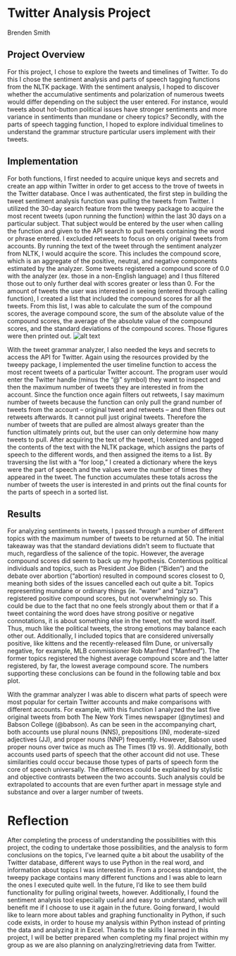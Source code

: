 
# Twitter Analysis Project

Brenden Smith

## Project Overview

For this project, I chose to explore the tweets and timelines of Twitter. To do this I chose the sentiment analysis and parts of speech tagging functions from the NLTK package. With the sentiment analysis, I hoped to discover whether the accumulative sentiments and polarization of numerous tweets would differ depending on the subject the user entered. For instance, would tweets about hot-button political issues have stronger sentiments and more variance in sentiments than mundane or cheery topics? Secondly, with the parts of speech tagging function, I hoped to explore individual timelines to understand the grammar structure particular users implement with their tweets.

## Implementation

For both functions, I first needed to acquire unique keys and secrets and create an app within Twitter in order to get access to the trove of tweets in the Twitter database. Once I was authenticated, the first step in building the tweet sentiment analysis function was pulling the tweets from Twitter. I utilized the 30-day search feature from the tweepy package to acquire the most recent tweets (upon running the function) within the last 30 days on a particular subject. That subject would be entered by the user when calling the function and given to the API search to pull tweets containing the word or phrase entered. I excluded retweets to focus on only original tweets from accounts. By running the text of the tweet through the sentiment analyzer from NLTK, I would acquire the score. This includes the compound score, which is an aggregate of the positive, neutral, and negative components estimated by the analyzer. Some tweets registered a compound score of 0.0 with the analyzer (ex. those in a non-English language) and I thus filtered those out to only further deal with scores greater or less than 0. For the amount of tweets the user was interested in seeing (entered through calling function), I created a list that included the compound scores for all the tweets. From this list, I was able to calculate the sum of the compound scores, the average compound score, the sum of the absolute value of the compound scores, the average of the absolute value of the compound scores, and the standard deviations of the compound scores. Those figures were then printed out.
![alt text](img/sentiment_topics.png)

With the tweet grammar analyzer, I also needed the keys and secrets to access the API for Twitter. Again using the resources provided by the tweepy package, I implemented the user timeline function to access the most recent tweets of a particular Twitter account. The program user would enter the Twitter handle (minus the “@” symbol) they want to inspect and then the maximum number of tweets they are interested in from the account. Since the function once again filters out retweets, I say maximum number of tweets because the function can only pull the grand number of tweets from the account – original tweet and retweets – and then filters out retweets afterwards. It cannot pull just original tweets. Therefore the number of tweets that are pulled are almost always greater than the function ultimately prints out, but the user can only determine how many tweets to pull. After acquiring the text of the tweet, I tokenized and tagged the contents of the text with the NLTK package, which assigns the parts of speech to the different words, and then assigned the items to a list. By traversing the list with a “for loop,” I created a dictionary where the keys were the part of speech and the values were the number of times they appeared in the tweet. The function accumulates these totals across the number of tweets the user is interested in and prints out the final counts for the parts of speech in a sorted list.

## Results

For analyzing sentiments in tweets, I passed through a number of different topics with the maximum number of tweets to be returned at 50. The initial takeaway was that the standard deviations didn’t seem to fluctuate that much, regardless of the salience of the topic. However, the average compound scores did seem to back up my hypothesis. Contentious political individuals and topics, such as President Joe Biden (“Biden”) and the debate over abortion (“abortion) resulted in compound scores closest to 0, meaning both sides of the issues cancelled each out quite a bit. Topics representing mundane or ordinary things (ie. “water” and “pizza”) registered positive compound scores, but not overwhelmingly so. This could be due to the fact that no one feels strongly about them or that if a tweet containing the word does have strong positive or negative connotations, it is about something else in the tweet, not the word itself. Thus, much like the political tweets, the strong emotions may balance each other out. Additionally, I included topics that are considered universally positive, like kittens and the recently-released film Dune, or universally negative, for example, MLB commissioner Rob Manfred (“Manfred”). The former topics registered the highest average compound score and the latter registered, by far, the lowest average compound score. The numbers supporting these conclusions can be found in the following table and box plot.

With the grammar analyzer I was able to discern what parts of speech were most popular for certain Twitter accounts and make comparisons with different accounts. For example, with this function I analyzed the last five original tweets from both The New York Times newspaper (@nytimes) and Babson College (@babson). As can be seen in the accompanying chart, both accounts use plural nouns (NNS), prepositions (IN), moderate-sized adjectives (JJ), and proper nouns (NNP) frequently. However, Babson used proper nouns over twice as much as The Times (19 vs. 9). Additionally, both accounts used parts of speech that the other account did not use. These similarities could occur because those types of parts of speech form the core of speech universally. The differences could be explained by stylistic and objective contrasts between the two accounts. Such analysis could be extrapolated to accounts that are even further apart in message style and substance and over a larger number of tweets.

# Reflection

After completing the process of understanding the possibilities with this project, the coding to undertake those possibilities, and the analysis to form conclusions on the topics, I’ve learned quite a bit about the usability of the Twitter database, different ways to use Python in the real word, and information about topics I was interested in. From a process standpoint, the tweepy package contains many different functions and I was able to learn the ones I executed quite well. In the future, I’d like to see them build functionality for pulling original tweets, however. Additionally, I found the sentiment analysis tool especially useful and easy to understand, which will benefit me if I choose to use it again in the future. Going forward, I would like to learn more about tables and graphing functionality in Python, if such code exists, in order to house my analysis within Python instead of printing the data and analyzing it in Excel. Thanks to the skills I learned in this project, I will be better prepared when completing my final project within my group as we are also planning on analyzing/retrieving data from Twitter. 